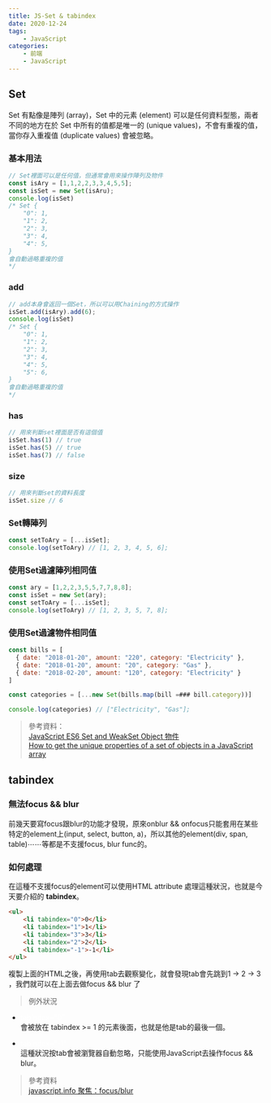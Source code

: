 ```yaml
---
title: JS-Set & tabindex
date: 2020-12-24
tags:
    - JavaScript
categories:
    - 前端
    - JavaScript
---
```


## Set

Set 有點像是陣列 (array)，Set 中的元素 (element) 可以是任何資料型態，兩者不同的地方在於 Set 中所有的值都是唯一的 (unique values)，不會有重複的值，當你存入重複值 (duplicate values) 會被忽略。

### 基本用法

```JavaScript
// Set裡面可以是任何值，但通常會用來操作陣列及物件
const isAry = [1,1,2,2,3,3,4,5,5];
const isSet = new Set(isAru);
console.log(isSet)
/* Set {
    "0": 1,
    "1": 2,
    "2": 3,
    "3": 4,
    "4": 5,
} 
會自動過略重複的值
*/

```

### add

```JavaScript
// add本身會返回一個Set，所以可以用Chaining的方式操作
isSet.add(isAry).add(6);
console.log(isSet)
/* Set {
    "0": 1,
    "1": 2,
    "2": 3,
    "3": 4,
    "4": 5,
    "5": 6,
} 
會自動過略重複的值
*/
```

### has

```JavaScript
// 用來判斷set裡面是否有這個值
isSet.has(1) // true
isSet.has(5) // true
isSet.has(7) // false
```

### size

```JavaScript
// 用來判斷set的資料長度
isSet.size // 6
```

### Set轉陣列

```JavaScript
const setToAry = [...isSet];
console.log(setToAry) // [1, 2, 3, 4, 5, 6];
```

### 使用Set過濾陣列相同值

```JavaScript
const ary = [1,2,2,3,5,5,7,7,8,8];
const isSet = new Set(ary);
const setToAry = [...isSet];
console.log(setToAry) // [1, 2, 3, 5, 7, 8];
```

### 使用Set過濾物件相同值

```JavaScript
const bills = [
  { date: "2018-01-20", amount: "220", category: "Electricity" },
  { date: "2018-01-20", amount: "20", category: "Gas" },
  { date: "2018-02-20", amount: "120", category: "Electricity" }
]

const categories = [...new Set(bills.map(bill =### bill.category))]

console.log(categories) // ["Electricity", "Gas"];
```

> 參考資料：  
> [JavaScript ES6 Set and WeakSet Object 物件
](https://www.fooish.com/javascript/ES6/Set-and-WeakSet.html)  
> [How to get the unique properties of a set of objects in a JavaScript array](https://flaviocopes.com/how-to-get-unique-properties-of-object-in-array/)

## tabindex

### 無法focus && blur

前幾天要寫focus跟blur的功能才發現，原來onblur && onfocus只能套用在某些特定的element上(input, select, button, a)，所以其他的element(div, span, table)⋯⋯等都是不支援focus, blur func的。

### 如何處理

在這種不支援focus的element可以使用HTML attribute 處理這種狀況，也就是今天要介紹的 **tabindex**。

```html
<ul>
    <li tabindex="0">0</li>
    <li tabindex="1">1</li>
    <li tabindex="3">3</li>
    <li tabindex="2">2</li>
    <li tabindex="-1">-1</li>
</ul>
```

複製上面的HTML之後，再使用tab去觀察變化，就會發現tab會先跳到1 -> 2 -> 3 ，我們就可以在上面去做focus && blur 了

> 例外狀況

- <font color="#fff">tabindex="0"</font>  
    會被放在 tabindex >= 1 的元素後面，也就是他是tab的最後一個。

- <font color="#fff">tabindex="-1"</font>  
    這種狀況按tab會被瀏覽器自動忽略，只能使用JavaScript去操作focus && blur。

> 參考資料  
> [javascript.info 聚焦：focus/blur](https://zh.javascript.info/focus-blur)